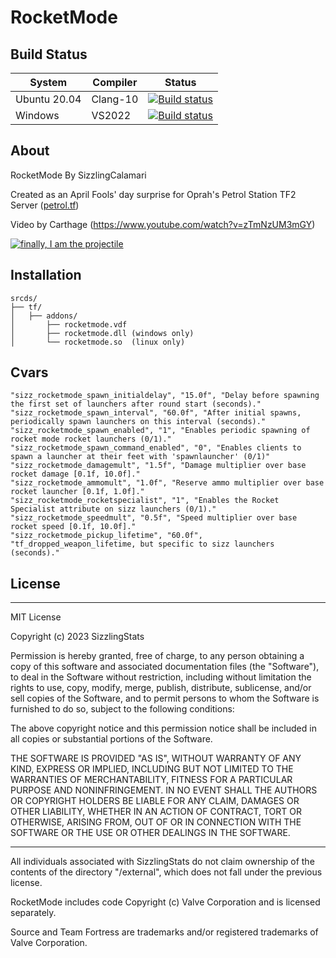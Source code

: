 # RocketMode

## Build Status
| System | Compiler | Status |
| ------ | -------- | ------ |
| Ubuntu 20.04 | Clang-10 | [![Build status](https://ci.appveyor.com/api/projects/status/wu09gbyll5t0oabf?svg=true)](https://ci.appveyor.com/project/SizzlingCalamari/rocketmode-linux) |
| Windows | VS2022 | [![Build status](https://ci.appveyor.com/api/projects/status/5mda31hkqmpb3aos?svg=true)](https://ci.appveyor.com/project/SizzlingCalamari/rocketmode) |

## About
RocketMode By SizzlingCalamari

Created as an April Fools' day surprise for Oprah's Petrol Station TF2 Server ([petrol.tf](https://petrol.tf))

Video by Carthage (https://www.youtube.com/watch?v=zTmNzUM3mGY)

[![finally, I am the projectile](https://img.youtube.com/vi/zTmNzUM3mGY/0.jpg)](https://www.youtube.com/watch?v=zTmNzUM3mGY)

## Installation
```
srcds/
├── tf/
│   ├── addons/
│       ├── rocketmode.vdf
│       ├── rocketmode.dll (windows only)
│       └── rocketmode.so  (linux only)
```

## Cvars
```
"sizz_rocketmode_spawn_initialdelay", "15.0f", "Delay before spawning the first set of launchers after round start (seconds)."
"sizz_rocketmode_spawn_interval", "60.0f", "After initial spawns, periodically spawn launchers on this interval (seconds)."
"sizz_rocketmode_spawn_enabled", "1", "Enables periodic spawning of rocket mode rocket launchers (0/1)."
"sizz_rocketmode_spawn_command_enabled", "0", "Enables clients to spawn a launcher at their feet with 'spawnlauncher' (0/1)"
"sizz_rocketmode_damagemult", "1.5f", "Damage multiplier over base rocket damage [0.1f, 10.0f]."
"sizz_rocketmode_ammomult", "1.0f", "Reserve ammo multiplier over base rocket launcher [0.1f, 1.0f]."
"sizz_rocketmode_rocketspecialist", "1", "Enables the Rocket Specialist attribute on sizz launchers (0/1)."
"sizz_rocketmode_speedmult", "0.5f", "Speed multiplier over base rocket speed [0.1f, 10.0f]."
"sizz_rocketmode_pickup_lifetime", "60.0f", "tf_dropped_weapon_lifetime, but specific to sizz launchers (seconds)."
```

## License
- - -

MIT License

Copyright (c) 2023 SizzlingStats

Permission is hereby granted, free of charge, to any person obtaining a copy
of this software and associated documentation files (the "Software"), to deal
in the Software without restriction, including without limitation the rights
to use, copy, modify, merge, publish, distribute, sublicense, and/or sell
copies of the Software, and to permit persons to whom the Software is
furnished to do so, subject to the following conditions:

The above copyright notice and this permission notice shall be included in all
copies or substantial portions of the Software.

THE SOFTWARE IS PROVIDED "AS IS", WITHOUT WARRANTY OF ANY KIND, EXPRESS OR
IMPLIED, INCLUDING BUT NOT LIMITED TO THE WARRANTIES OF MERCHANTABILITY,
FITNESS FOR A PARTICULAR PURPOSE AND NONINFRINGEMENT. IN NO EVENT SHALL THE
AUTHORS OR COPYRIGHT HOLDERS BE LIABLE FOR ANY CLAIM, DAMAGES OR OTHER
LIABILITY, WHETHER IN AN ACTION OF CONTRACT, TORT OR OTHERWISE, ARISING FROM,
OUT OF OR IN CONNECTION WITH THE SOFTWARE OR THE USE OR OTHER DEALINGS IN THE
SOFTWARE.

- - -
All individuals associated with SizzlingStats do not claim ownership of 
the contents of the directory "/external",
which does not fall under the previous license.

RocketMode includes code Copyright (c) Valve Corporation and is licensed separately.

Source and Team Fortress are trademarks and/or registered trademarks of Valve Corporation.
